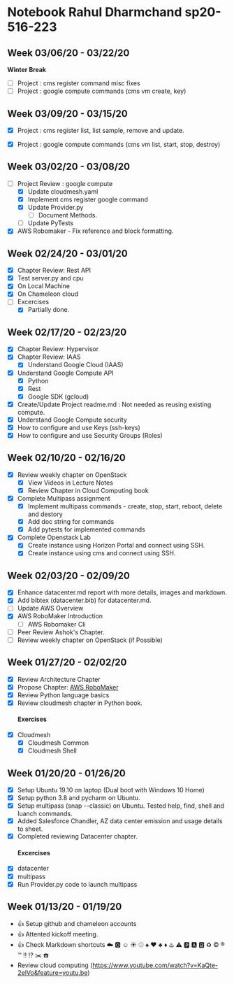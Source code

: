 # Notebook Rahul Dharmchand sp20-516-223

## Week 03/06/20 - 03/22/20 

**Winter Break**
* [ ] Project : cms register command misc fixes
* [ ] Project : google compute commands (cms vm create, key)

## Week 03/09/20 - 03/15/20

* [x] Project : cms register list, list sample, remove and update.
* [x] Project : google compute commands (cms vm list, start, stop, destroy)


## Week 03/02/20 - 03/08/20

* [ ] Project Review : google compute
    * [x] Update cloudmesh.yaml
    * [x] Implement cms register google command
    * [x] Update Provider.py
        * [ ] Document Methods.
    * [ ] Update PyTests
* [x] AWS Robomaker - Fix reference and block formatting.

## Week 02/24/20 - 03/01/20

* [x] Chapter Review: Rest API
* [x] Test server.py and cpu
 * [x] On Local Machine
 * [x] On Chameleon cloud
* [ ] Excercises
    * [x] Partially done.

## Week 02/17/20 - 02/23/20

* [x] Chapter Review: Hypervisor
* [x] Chapter Review: IAAS
  * [x] Understand Google Cloud (IAAS)
* [x] Understand Google Compute API
  * [x] Python
  * [x] Rest
  * [x] Google SDK (gcloud)
* [x] Create/Update Project readme.md : Not needed as reusing existing compute.
* [x]  Understand Google Compute security
  * [x] How to configure and use Keys (ssh-keys)
  * [x] How to configure and use Security Groups (Roles)

## Week 02/10/20 - 02/16/20

* [x] Review weekly chapter on OpenStack
    * [x] View Videos in Lecture Notes
    * [x] Review Chapter in Cloud Computing book
* [x] Complete Multipass assignment
   * [x] Implement multipass commands - create, stop, start, reboot, delete and destory
   * [x] Add doc string for commands
   * [x] Add pytests for implemented commands
* [x] Complete Openstack Lab
   * [x] Create instance using Horizon Portal and connect using SSH.
   * [x] Create instance using cms and connect using SSH.

## Week 02/03/20 - 02/09/20

* [x] Enhance datacenter.md report with more details, images and markdown.
* [x] Add bibtex (datacenter.bib) for datacenter.md.
* [ ] Update AWS Overview 
* [x] AWS RoboMaker Introduction
   * [ ] AWS Robomaker Cli
* [ ] Peer Review Ashok's Chapter.
* [ ] Review weekly chapter on OpenStack (if Possible)

## Week 01/27/20 - 02/02/20

* [x] Review Architecture Chapter
* [x] Propose Chapter: [AWS RoboMaker](https://aws.amazon.com/robomaker)
* [x] Review Python language basics 
* [x] Review cloudmesh chapter in Python book.
    #### Exercises
* [x] Cloudmesh
    * [x] Cloudmesh Common
    * [x] Cloudmesh Shell

## Week 01/20/20 - 01/26/20

* [x] Setup Ubuntu 19.10 on laptop (Dual boot with Windows 10 Home)
* [x] Setup python 3.8 and pycharm on Ubuntu.
* [x] Setup multipass (snap --classic) on Ubuntu. Tested help, find, shell and luanch commands.
* [x] Added Salesforce Chandler, AZ data center emission and usage details to sheet. 
* [x] Completed reviewing Datacenter chapter. 
    #### Excercises
* [x] datacenter
* [x] multipass 
* [x] Run Provider.py code to launch multipass

## Week 01/13/20 - 01/19/20

* :+1: Setup github and chameleon accounts
* :+1: Attented kickoff meeting.
* :+1: Check Markdown shortcuts :cloud: :o2: :relaxed: :sunny: :baseball: :spades: :hearts: :clubs: :diamonds: :hotsprings: :warning: :parking: :a: :b: :recycle: :copyright: :registered: :tm: :bangbang: :interrobang: :scissors: :phone:
* Review cloud computing (https://www.youtube.com/watch?v=KaQte-2elVo&feature=youtu.be)



